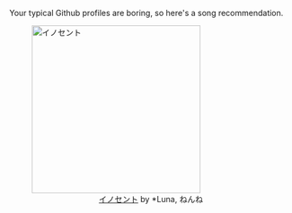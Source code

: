 Your typical Github profiles are boring, so here's a song recommendation.
<figure><img width="300" height="300" src="https://i.scdn.co/image/ab67616d0000b273160345ff376886c0d691e266" alt="イノセント" /><figcaption align="center"><a href="https://open.spotify.com/track/7AeBIxSXZZ6Ny6aO7ihdgD" target="_blank">イノセント</a> by *Luna, ねんね</figcaption></figure>
